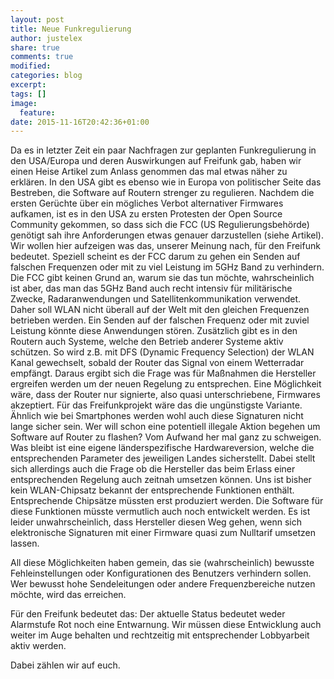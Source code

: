 ```yaml
---
layout: post
title: Neue Funkregulierung
author: justelex
share: true
comments: true
modified:
categories: blog
excerpt:
tags: []
image:
  feature:
date: 2015-11-16T20:42:36+01:00
---
```


Da es in letzter Zeit ein paar Nachfragen zur geplanten Funkregulierung in den USA/Europa und deren Auswirkungen auf Freifunk gab, haben wir einen Heise Artikel zum Anlass genommen das mal etwas näher zu erklären. In den USA gibt es ebenso wie in Europa von politischer Seite das Bestreben, die Software auf Routern strenger zu regulieren. Nachdem die ersten Gerüchte über ein mögliches Verbot alternativer Firmwares aufkamen, ist es in den USA zu ersten Protesten der Open Source Community gekommen, so dass sich die FCC (US Regulierungsbehörde) genötigt sah ihre Anforderungen etwas genauer darzustellen (siehe Artikel). Wir wollen hier aufzeigen was das, unserer Meinung nach, für den Freifunk bedeutet.
Speziell scheint es der FCC darum zu gehen ein Senden auf falschen Frequenzen oder mit zu viel Leistung im 5GHz Band zu verhindern. Die FCC gibt keinen Grund an, warum sie das tun möchte, wahrscheinlich ist aber, das man das 5GHz Band auch recht intensiv für militärische Zwecke, Radaranwendungen und Satellitenkommunikation verwendet. Daher soll WLAN nicht überall auf der Welt mit den gleichen Frequenzen betrieben werden. Ein Senden auf der falschen Frequenz oder mit zuviel Leistung könnte diese Anwendungen stören. Zusätzlich gibt es in den Routern auch Systeme, welche den Betrieb anderer Systeme aktiv schützen. So wird z.B. mit DFS (Dynamic Frequency Selection) der WLAN Kanal gewechselt, sobald der Router das Signal von einem Wetterradar empfängt. Daraus ergibt sich die Frage was für Maßnahmen die Hersteller ergreifen werden um der neuen Regelung zu entsprechen.
Eine Möglichkeit wäre, dass der Router nur signierte, also quasi unterschriebene, Firmwares akzeptiert. Für das Freifunkprojekt wäre das die ungünstigste Variante. Ähnlich wie bei Smartphones werden wohl auch diese Signaturen nicht lange sicher sein. Wer will schon eine potentiell illegale Aktion begehen um Software auf Router zu flashen? Vom Aufwand her mal ganz zu schweigen.
Was bleibt ist eine eigene länderspezifische Hardwareversion, welche die entsprechenden Parameter des jeweiligen Landes sicherstellt. Dabei stellt sich allerdings auch die Frage ob die Hersteller das beim Erlass einer entsprechenden Regelung auch zeitnah umsetzen können. Uns ist bisher kein WLAN-Chipsatz bekannt der entsprechende Funktionen enthält. Entsprechende Chipsätze müssten erst produziert werden. Die Software für diese Funktionen müsste vermutlich auch noch entwickelt werden. Es ist leider unwahrscheinlich, dass Hersteller diesen Weg gehen, wenn sich elektronische Signaturen mit einer Firmware quasi zum Nulltarif umsetzen lassen.

All diese Möglichkeiten haben gemein, das sie (wahrscheinlich) bewusste Fehleinstellungen oder Konfigurationen des Benutzers verhindern sollen. Wer bewusst hohe Sendeleitungen oder andere Frequenzbereiche nutzen möchte, wird das erreichen.

Für den Freifunk bedeutet das: Der aktuelle Status bedeutet weder Alarmstufe Rot noch eine Entwarnung. Wir müssen diese Entwicklung auch weiter im Auge behalten und rechtzeitig mit entsprechender Lobbyarbeit aktiv werden.

Dabei zählen wir auf euch.
